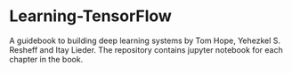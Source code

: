 # Learning-TensorFlow

A guidebook to building deep learning systems by Tom Hope, Yehezkel S. Resheff and Itay Lieder. The repository contains jupyter notebook for each chapter in the book.
